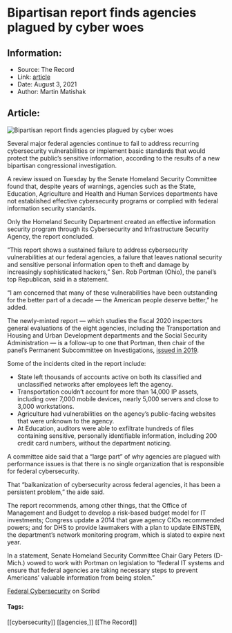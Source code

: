 # Bipartisan report finds agencies plagued by cyber woes
### 

## Information:
+ Source: The Record
+ Link: [article](https://therecord.media/bipartisan-report-finds-agencies-plagued-by-cyber-woes/)
+ Date: August 3, 2021
+ Author: Martin Matishak


## Article:
![Bipartisan report finds agencies plagued by cyber woes](https://therecord.media/wp-content/uploads/2021/08/jorge-alcala-fbtHV94f-bA-unsplash-1.jpg)

Several major federal agencies continue to fail to address recurring cybersecurity vulnerabilities or implement basic standards that would protect the public’s sensitive information, according to the results of a new bipartisan congressional investigation.


A review issued on Tuesday by the Senate Homeland Security Committee found that, despite years of warnings, agencies such as the State, Education, Agriculture and Health and Human Services departments have not established effective cybersecurity programs or complied with federal information security standards.


Only the Homeland Security Department created an effective information security program through its Cybersecurity and Infrastructure Security Agency, the report concluded.


“This report shows a sustained failure to address cybersecurity vulnerabilities at our federal agencies, a failure that leaves national security and sensitive personal information open to theft and damage by increasingly sophisticated hackers,” Sen. Rob Portman (Ohio), the panel’s top Republican, said in a statement.


“I am concerned that many of these vulnerabilities have been outstanding for the better part of a decade — the American people deserve better,” he added.


The newly-minted report — which studies the fiscal 2020 inspectors general evaluations of the eight agencies, including the Transportation and Housing and Urban Development departments and the Social Security Administration — is a follow-up to one that Portman, then chair of the panel’s Permanent Subcommittee on Investigations, [issued in 2019](https://www.portman.senate.gov/sites/default/files/2019-06/2019.06.25-PSI%20Report%20Final%20UPDATE.pdf). 


Some of the incidents cited in the report include:


* State left thousands of accounts active on both its classified and unclassified networks after employees left the agency.
* Transportation couldn’t account for more than 14,000 IP assets, including over 7,000 mobile devices, nearly 5,000 servers and close to 3,000 workstations.
* Agriculture had vulnerabilities on the agency’s public-facing websites that were unknown to the agency.
* At Education, auditors were able to exfiltrate hundreds of files containing sensitive, personally identifiable information, including 200 credit card numbers, without the department noticing.


A committee aide said that a “large part” of why agencies are plagued with performance issues is that there is no single organization that is responsible for federal cybersecurity. 


That “balkanization of cybersecurity across federal agencies, it has been a persistent problem,” the aide said.


The report recommends, among other things, that the Office of Management and Budget to develop a risk-based budget model for IT investments; Congress update a 2014 that gave agency CIOs recommended powers; and for DHS to provide lawmakers with a plan to update EINSTEIN, the department’s network monitoring program, which is slated to expire next year.


In a statement, Senate Homeland Security Committee Chair Gary Peters (D-Mich.) vowed to work with Portman on legislation to “federal IT systems and ensure that federal agencies are taking necessary steps to prevent Americans’ valuable information from being stolen.”


 [Federal Cybersecurity](https://www.scribd.com/document/518528410/Federal-Cybersecurity#from_embed "View Federal Cybersecurity on Scribd") on Scribd





#### Tags:
[[cybersecurity]] [[agencies,]] [[The Record]]
